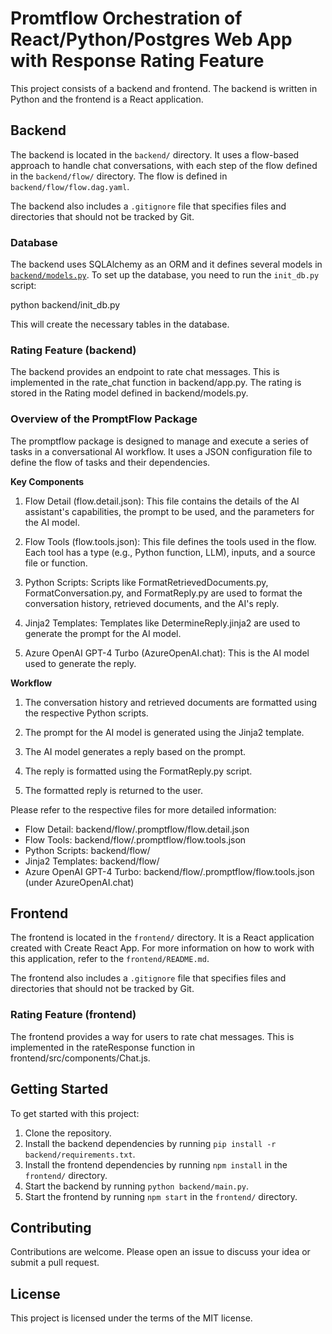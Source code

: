 # Promtflow Orchestration of React/Python/Postgres Web App with Response Rating Feature

This project consists of a backend and frontend. The backend is written in Python and the frontend is a React application.

## Backend

The backend is located in the `backend/` directory. It uses a flow-based approach to handle chat conversations, with each step of the flow defined in the `backend/flow/` directory. The flow is defined in `backend/flow/flow.dag.yaml`.

The backend also includes a `.gitignore` file that specifies files and directories that should not be tracked by Git.

### Database

The backend uses SQLAlchemy as an ORM and it defines several models in [`backend/models.py`](backend/models.py). To set up the database, you need to run the `init_db.py` script:

python backend/init_db.py

This will create the necessary tables in the database.

### Rating Feature (backend)

The backend provides an endpoint to rate chat messages. This is implemented in the rate_chat function in backend/app.py. The rating is stored in the Rating model defined in backend/models.py.

### Overview of the PromptFlow Package

The promptflow package is designed to manage and execute a series of tasks in a conversational AI workflow. It uses a JSON configuration file to define the flow of tasks and their dependencies.

**Key Components**

1. Flow Detail (flow.detail.json): This file contains the details of the AI assistant's capabilities, the prompt to be used, and the parameters for the AI model.

2. Flow Tools (flow.tools.json): This file defines the tools used in the flow. Each tool has a type (e.g., Python function, LLM), inputs, and a source file or function.

3. Python Scripts: Scripts like FormatRetrievedDocuments.py, FormatConversation.py, and FormatReply.py are used to format the conversation history, retrieved documents, and the AI's reply.

4. Jinja2 Templates: Templates like DetermineReply.jinja2 are used to generate the prompt for the AI model.

5. Azure OpenAI GPT-4 Turbo (AzureOpenAI.chat): This is the AI model used to generate the reply.

**Workflow**

1. The conversation history and retrieved documents are formatted using the respective Python scripts.

2. The prompt for the AI model is generated using the Jinja2 template.

3. The AI model generates a reply based on the prompt.

4. The reply is formatted using the FormatReply.py script.

5. The formatted reply is returned to the user.

Please refer to the respective files for more detailed information:

- Flow Detail: backend/flow/.promptflow/flow.detail.json
- Flow Tools: backend/flow/.promptflow/flow.tools.json
- Python Scripts: backend/flow/
- Jinja2 Templates: backend/flow/
- Azure OpenAI GPT-4 Turbo: backend/flow/.promptflow/flow.tools.json (under AzureOpenAI.chat)

## Frontend

The frontend is located in the `frontend/` directory. It is a React application created with Create React App. For more information on how to work with this application, refer to the `frontend/README.md`.

The frontend also includes a `.gitignore` file that specifies files and directories that should not be tracked by Git.

### Rating Feature (frontend)

The frontend provides a way for users to rate chat messages. This is implemented in the rateResponse function in frontend/src/components/Chat.js.

## Getting Started

To get started with this project:

1. Clone the repository.
2. Install the backend dependencies by running `pip install -r backend/requirements.txt`.
3. Install the frontend dependencies by running `npm install` in the `frontend/` directory.
4. Start the backend by running `python backend/main.py`.
5. Start the frontend by running `npm start` in the `frontend/` directory.

## Contributing

Contributions are welcome. Please open an issue to discuss your idea or submit a pull request.

## License

This project is licensed under the terms of the MIT license.
